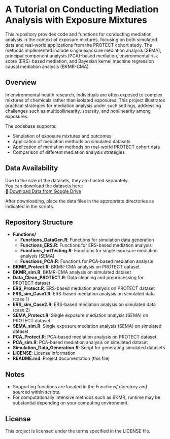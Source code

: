 # A Tutorial on Conducting Mediation Analysis with Exposure Mixtures
This repository provides code and functions for conducting mediation analysis in the context of exposure mixtures, focusing on both simulated data and real-world applications from the PROTECT cohort study. The methods implemented include single exposure mediation analysis (SEMA), principal component analysis (PCA)-based mediation, environmental risk score (ERS)-based mediation, and Bayesian kernel machine regression causal mediation analysis (BKMR-CMA).

## Overview

In environmental health research, individuals are often exposed to complex mixtures of chemicals rather than isolated exposures. This project illustrates practical strategies for mediation analysis under such settings, addressing challenges such as multicollinearity, sparsity, and nonlinearity among exposures.

The codebase supports:
- Simulation of exposure mixtures and outcomes
- Application of mediation methods on simulated datasets
- Application of mediation methods on real-world PROTECT cohort data
- Comparison of different mediation analysis strategies

## Data Availability

Due to the size of the datasets, they are hosted separately.  
You can download the datasets here:  
🔗 [Download Data from Google Drive](https://drive.google.com/drive/folders/1ok6uO5dyDF9X2qel9ZBfBH9omQtXsEw_?usp=sharing)

After downloading, place the data files in the appropriate directories as indicated in the scripts.

## Repository Structure

- **Functions/**
  - **Functions_DataGen.R**: Functions for simulation data generation
  - **Functions_ERS.R**: Functions for ERS-based mediation analysis
  - **Functions_IndTesting.R**: Functions for single exposure mediation analysis (SEMA)
  - **Functions_PCA.R**: Functions for PCA-based mediation analysis
- **BKMR_Protect.R**: BKMR-CMA analysis on PROTECT dataset
- **BKMR_sim.R**: BKMR-CMA analysis on simulated dataset
- **Data_Clean_PROTECT.R**: Data cleaning and preprocessing for PROTECT dataset
- **ERS_Protect.R**: ERS-based mediation analysis on PROTECT dataset
- **ERS_sim_Case1.R**: ERS-based mediation analysis on simulated data (case 1)
- **ERS_sim_Case2.R**: ERS-based mediation analysis on simulated data (case 2)
- **SEMA_Protect.R**: Single exposure mediation analysis (SEMA) on PROTECT dataset
- **SEMA_sim.R**: Single exposure mediation analysis (SEMA) on simulated dataset
- **PCA_Protect.R**: PCA-based mediation analysis on PROTECT dataset
- **PCA_sim.R**: PCA-based mediation analysis on simulated dataset
- **Simulation_Data_Generation.R**: Script for generating simulated datasets
- **LICENSE**: License information
- **README.md**: Project documentation (this file)

## Notes
- Supporting functions are located in the Functions/ directory and sourced within scripts.
- For computationally intensive methods such as BKMR, runtime may be substantial depending on your computing environment.

## License
This project is licensed under the terms specified in the LICENSE file.
